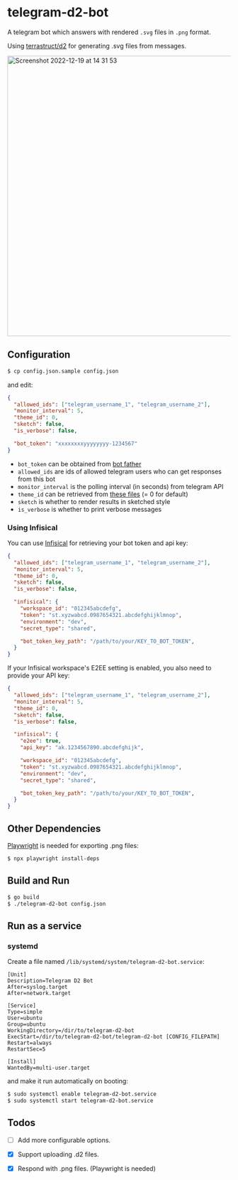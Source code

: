 # telegram-d2-bot

A telegram bot which answers with rendered `.svg` files in `.png` format.

Using [terrastruct/d2](https://github.com/terrastruct/d2) for generating .svg files from messages.

<img width="631" alt="Screenshot 2022-12-19 at 14 31 53" src="https://user-images.githubusercontent.com/185988/208354666-fe073dbc-105a-44b3-88a0-dce64a454efc.png">

## Configuration

```bash
$ cp config.json.sample config.json
```

and edit:

```json
{
  "allowed_ids": ["telegram_username_1", "telegram_username_2"],
  "monitor_interval": 5,
  "theme_id": 0,
  "sketch": false,
  "is_verbose": false,

  "bot_token": "xxxxxxxxyyyyyyyy-1234567"
}
```

* `bot_token` can be obtained from [bot father](https://t.me/botfather)
* `allowed_ids` are ids of allowed telegram users who can get responses from this bot
* `monitor_interval` is the polling interval (in seconds) from telegram API
* `theme_id` can be retrieved from [these files](https://github.com/terrastruct/d2/tree/master/d2themes/d2themescatalog) (= 0 for default)
* `sketch` is whether to render results in sketched style
* `is_verbose` is whether to print verbose messages

### Using Infisical

You can use [Infisical](https://infisical.com/) for retrieving your bot token and api key:

```json
{
  "allowed_ids": ["telegram_username_1", "telegram_username_2"],
  "monitor_interval": 5,
  "theme_id": 0,
  "sketch": false,
  "is_verbose": false,

  "infisical": {
    "workspace_id": "012345abcdefg",
    "token": "st.xyzwabcd.0987654321.abcdefghijklmnop",
    "environment": "dev",
    "secret_type": "shared",

    "bot_token_key_path": "/path/to/your/KEY_TO_BOT_TOKEN",
  }
}
```

If your Infisical workspace's E2EE setting is enabled, you also need to provide your API key:

```json
{
  "allowed_ids": ["telegram_username_1", "telegram_username_2"],
  "monitor_interval": 5,
  "theme_id": 0,
  "sketch": false,
  "is_verbose": false,

  "infisical": {
    "e2ee": true,
    "api_key": "ak.1234567890.abcdefghijk",

    "workspace_id": "012345abcdefg",
    "token": "st.xyzwabcd.0987654321.abcdefghijklmnop",
    "environment": "dev",
    "secret_type": "shared",

    "bot_token_key_path": "/path/to/your/KEY_TO_BOT_TOKEN",
  }
}
```

## Other Dependencies

[Playwright](https://github.com/playwright-community/playwright-go) is needed for exporting .png files:

```bash
$ npx playwright install-deps
```

## Build and Run

```bash
$ go build
$ ./telegram-d2-bot config.json
```

## Run as a service

### systemd

Create a file named `/lib/systemd/system/telegram-d2-bot.service`:

```
[Unit]
Description=Telegram D2 Bot
After=syslog.target
After=network.target

[Service]
Type=simple
User=ubuntu
Group=ubuntu
WorkingDirectory=/dir/to/telegram-d2-bot
ExecStart=/dir/to/telegram-d2-bot/telegram-d2-bot [CONFIG_FILEPATH]
Restart=always
RestartSec=5

[Install]
WantedBy=multi-user.target
```

and make it run automatically on booting:

```bash
$ sudo systemctl enable telegram-d2-bot.service
$ sudo systemctl start telegram-d2-bot.service
```

## Todos

- [ ] Add more configurable options.
- [x] Support uploading .d2 files.
- [x] Respond with .png files. (Playwright is needed)

